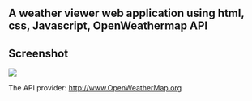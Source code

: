 ## A weather viewer web application using html, css, Javascript, OpenWeathermap API


## Screenshot
<img src="https://github.com/Pranay221/Weather-Viewer/screenshot.PNG">

The API provider: http://www.OpenWeatherMap.org



